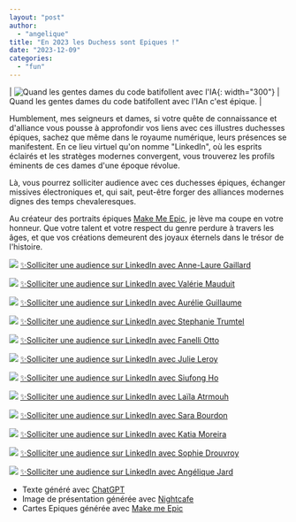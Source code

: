 ```yaml
---
layout: "post"
author:
  - "angelique"
title: "En 2023 les Duchess sont Epiques !"
date: "2023-12-09"
categories:
  - "fun"
---
```


| ![Quand les gentes dames du code batifollent avec l'IA](/assets/2023/12/epic-duchess.png){: width="300"} | Quand les gentes dames du code batifollent avec l'IAn c'est épique. |

Humblement, mes seigneurs et dames, si votre quête de connaissance et d'alliance vous pousse à approfondir vos liens avec ces illustres duchesses épiques, sachez que même dans le royaume numérique, leurs présences se manifestent.
En ce lieu virtuel qu'on nomme "LinkedIn", où les esprits éclairés et les stratèges modernes convergent, vous trouverez les profils éminents de ces dames d'une époque révolue.

Là, vous pourrez solliciter audience avec ces duchesses épiques, échanger missives électroniques et, qui sait, peut-être forger des alliances modernes dignes des temps chevaleresques.

Au créateur des portraits épiques [Make Me Epic](https://makemeepic.app/), je lève ma coupe en votre honneur. Que votre talent et votre respect du genre perdure à travers les âges, et que vos créations demeurent des joyaux éternels dans le trésor de l'histoire.

![](/assets/2023/12/annelaure.png) [✨Solliciter une audience sur LinkedIn avec Anne-Laure Gaillard](https://www.linkedin.com/in/annelauregaillard/)

![](/assets/2023/12/valerie.png) [✨Solliciter une audience sur LinkedIn avec Valérie Mauduit](https://www.linkedin.com/in/val%C3%A9rie-mauduit-a0786047/)

![](/assets/2023/12/aurelie.png) [✨Solliciter une audience sur LinkedIn avec Aurélie Guillaume](https://www.linkedin.com/in/guillaumeaurelie/)

![](/assets/2023/12/stephanie.png) [✨Solliciter une audience sur LinkedIn avec Stephanie Trumtel](https://www.linkedin.com/in/stephanie-trumtel/)

![](/assets/2023/12/fanelli.png) [✨Solliciter une audience sur LinkedIn avec Fanelli Otto](https://www.linkedin.com/in/fanelli-otto-4bb9574/)

![](/assets/2023/12/julie.png) [✨Solliciter une audience sur LinkedIn avec Julie Leroy](https://www.linkedin.com/in/julie-leroy-aa671a5a/)

![](/assets/2023/12/siufong.png) [✨Solliciter une audience sur LinkedIn avec Siufong Ho](https://www.linkedin.com/in/siufong-ho/)

![](/assets/2023/12/laila.png) [✨Solliciter une audience sur LinkedIn avec Laïla Atrmouh](https://www.linkedin.com/in/lailatrmouh/)

![](/assets/2023/12/sara.png) [✨Solliciter une audience sur LinkedIn avec Sara Bourdon](https://www.linkedin.com/in/sara-bourdon/)

![](/assets/2023/12/katia.png) [✨Solliciter une audience sur LinkedIn avec Katia Moreira](https://www.linkedin.com/in/katiamoreira/)

![](/assets/2023/12/sophie.png) [✨Solliciter une audience sur LinkedIn avec Sophie Drouvroy](https://www.linkedin.com/in/drouvroy/)

![](/assets/2023/12/angelique.png) [✨Solliciter une audience sur LinkedIn avec Angélique Jard](https://www.linkedin.com/in/angelique-henry/)

* Texte généré avec [ChatGPT](https://chat.openai.com)
* Image de présentation générée avec [Nightcafe](https://creator.nightcafe.studio)
* Cartes Epiques générée avec [Make me Epic](https://makemeepic.app/)